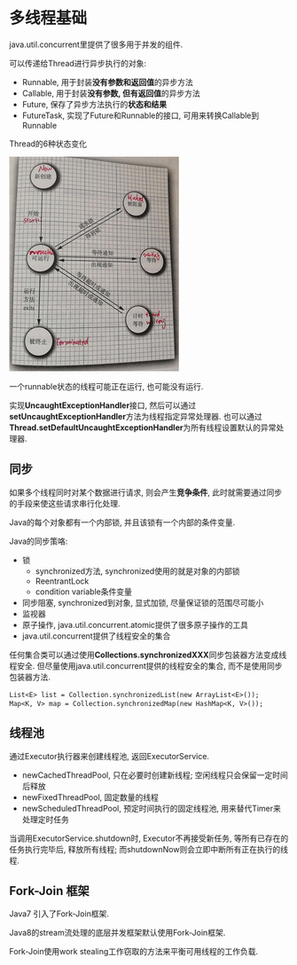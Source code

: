 # 多线程基础

java.util.concurrent里提供了很多用于并发的组件.

可以传递给Thread进行异步执行的对象:

- Runnable, 用于封装**没有参数和返回值**的异步方法
- Callable, 用于封装**没有参数, 但有返回值**的异步方法
- Future, 保存了异步方法执行的**状态和结果**
- FutureTask, 实现了Future和Runnable的接口, 可用来转换Callable到Runnable

Thread的6种状态变化

![](./img/thread_state.jpg)

一个runnable状态的线程可能正在运行, 也可能没有运行.

实现**UncaughtExceptionHandler**接口, 
然后可以通过**setUncaughtExceptionHandler**方法为线程指定异常处理器.
也可以通过**Thread.setDefaultUncaughtExceptionHandler**为所有线程设置默认的异常处理器.

## 同步

如果多个线程同时对某个数据进行请求, 则会产生**竞争条件**, 
此时就需要通过同步的手段来使这些请求串行化处理.

Java的每个对象都有一个内部锁, 并且该锁有一个内部的条件变量.

Java的同步策咯:

- 锁
    - synchronized方法, synchronized使用的就是对象的内部锁
    - ReentrantLock
    - condition variable条件变量
- 同步阻塞, synchronized到对象, 显式加锁, 尽量保证锁的范围尽可能小
- 监视器
- 原子操作, java.util.concurrent.atomic提供了很多原子操作的工具
- java.util.concurrent提供了线程安全的集合

任何集合类可以通过使用**Collections.synchronizedXXX**同步包装器方法变成线程安全.
但尽量使用java.util.concurrent提供的线程安全的集合, 而不是使用同步包装器方法.

```
List<E> list = Collection.synchronizedList(new ArrayList<E>());
Map<K, V> map = Collection.synchronizedMap(new HashMap<K, V>());
```

## 线程池

通过Executor执行器来创建线程池, 返回ExecutorService.

- newCachedThreadPool, 只在必要时创建新线程; 空闲线程只会保留一定时间后释放
- newFixedThreadPool, 固定数量的线程
- newScheduledThreadPool, 预定时间执行的固定线程池, 用来替代Timer来处理定时任务

当调用ExecutorService.shutdown时, Executor不再接受新任务, 等所有已存在的任务执行完毕后, 释放所有线程;
而shutdownNow则会立即中断所有正在执行的线程.

## Fork-Join 框架

Java7 引入了Fork-Join框架.

Java8的stream流处理的底层并发框架默认使用Fork-Join框架.

Fork-Join使用work stealing工作窃取的方法来平衡可用线程的工作负载.

